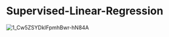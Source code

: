# Supervised-Linear-Regression
![1_Cw5ZSYDkIFpmhBwr-hN84A](https://user-images.githubusercontent.com/109877722/218101305-b0f20e52-2d21-4290-8704-d2a263da0755.png)
